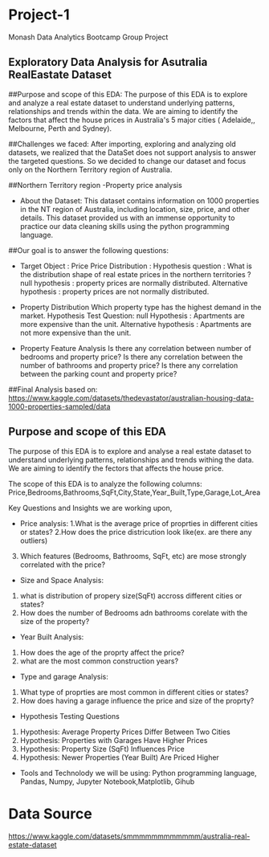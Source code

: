 # Project-1
Monash Data Analytics Bootcamp Group Project

## Exploratory Data Analysis for Asutralia RealEastate Dataset

##Purpose and scope of this EDA:
The purpose of this EDA is to explore and analyze a real estate dataset to understand underlying patterns, relationships and trends within the data. We are aiming to identify the factors that affect the house prices in Australia's 5 major cities ( Adelaide,, Melbourne, Perth and Sydney).

##Challenges we faced: 
After importing, exploring and analyzing old datasets, we realized that the DataSet does not support analysis to answer the targeted questions. So we decided to change our dataset and focus only on the Northern Territory region of Australia. 

##Northern Territory region -Property price analysis
+ About the Dataset: 
This dataset contains information on 1000 properties in the NT region of Australia, including location, size, price, and other details.
This dataset provided us with an immense opportunity to practice our data cleaning skills using the python programming language.

##Our goal is to answer the following questions:

+ Target Object : Price
Price Distribution :
Hypothesis question    :  What is the distribution shape of real estate prices in the northern territories  ?
null hypothesis            : property prices are normally distributed. 
Alternative hypothesis : property prices are not normally distributed.

+ Property Distribution
Which property type has the highest demand in the market.
Hypothesis Test Question: null Hypothesis : Apartments are more expensive than the unit.
Alternative hypothesis : Apartments are not more expensive than the unit.

+ Property Feature Analysis
Is there any correlation between number of bedrooms and property price?
Is there any correlation between the number of bathrooms and property price?
Is there any correlation between the parking count and property price?

##Final Analysis based on:
https://www.kaggle.com/datasets/thedevastator/australian-housing-data-1000-properties-sampled/data

## Purpose and scope of this EDA
The purpose of this EDA is to explore and analyse a real estate dataset to understand underlying patterns, relationships and trends withing the data.
We are aiming to identify the fectors that affects the house price.

The scope of this EDA is to analyze the following columns:
Price,Bedrooms,Bathrooms,SqFt,City,State,Year_Built,Type,Garage,Lot_Area

Key Questions and Insights we are working upon,
+ Price analysis: 
1.What is the average price of proprties in different cities or states?
2.How does the price districution look like(ex. are there any outliers)
3. Which features (Bedrooms, Bathrooms, SqFt, etc) are mose strongly correlated with the price?

+ Size and Space Analysis:
1. what is distribution of propery size(SqFt) accross different cities or states?
2. How does the number of Bedrooms adn bathrooms corelate with the size of the property?

+ Year Built Analysis:
1. How does the age of the proprty affect the price?
2. what are the most common construction years?

+ Type and garage Analysis:
1. What type of proprties are most common in different cities or states?
2. How does having a garage influence the price and size of the proprty?

+ Hypothesis Testing Questions 
1. Hypothesis: Average Property Prices Differ Between Two Cities
2. Hypothesis: Properties with Garages Have Higher Prices
3. Hypothesis: Property Size (SqFt) Influences Price
4. Hypothesis: Newer Properties (Year Built) Are Priced Higher

+ Tools and Technolody we will be using:
Python programming language, Pandas, Numpy, Jupyter Notebook,Matplotlib, Gihub

# Data Source
https://www.kaggle.com/datasets/smmmmmmmmmmmm/australia-real-estate-dataset
